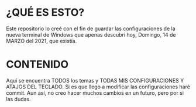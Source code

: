 # ¿QUÉ ES ESTO?
Este repositorio lo creé con el fin de guardar las configuraciones de la nueva
terminal de Windows que apenas descubrí hoy, Domingo, 14 de MARZO del 2021, que
existía.

# CONTENIDO
Aquí se encuentra TODOS los temas y TODAS MIS CONFIGURACIONES Y ATAJOS DEL
TECLADO. Si es que llego a modificar las configuraciones haré commit. Aun así,
no creo hacer muchos cambios en un futuro, pero por si las dudas.
